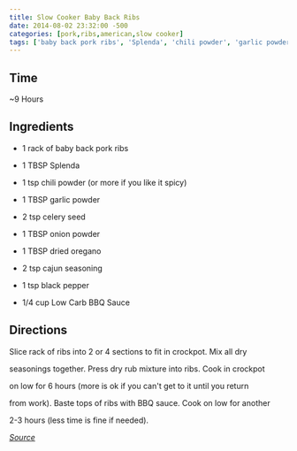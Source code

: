 ```yaml
---
title: Slow Cooker Baby Back Ribs
date: 2014-08-02 23:32:00 -500
categories: [pork,ribs,american,slow cooker]
tags: ['baby back pork ribs', 'Splenda', 'chili powder', 'garlic powder', 'celery seed', 'onion powder', 'dried oregano', 'cajun seasoning', 'black pepper', 'Low Carb BBQ Sauce', 'slice', 'mix', 'press', 'cook', 'baste']
---
```


## Time



\~9 Hours



## Ingredients



-   1 rack of baby back pork ribs

-   1 TBSP Splenda

-   1 tsp chili powder (or more if you like it spicy)

-   1 TBSP garlic powder

-   2 tsp celery seed

-   1 TBSP onion powder

-   1 TBSP dried oregano

-   2 tsp cajun seasoning

-   1 tsp black pepper

-   1/4 cup Low Carb BBQ Sauce



## Directions



Slice rack of ribs into 2 or 4 sections to fit in crockpot. Mix all dry

seasonings together. Press dry rub mixture into ribs. Cook in crockpot

on low for 6 hours (more is ok if you can\'t get to it until you return

from work). Baste tops of ribs with BBQ sauce. Cook on low for another

2-3 hours (less time is fine if needed).



*[Source](http://lowcarblayla.blogspot.com/2012/04/crockpot-baby-back-ribs.html)*

